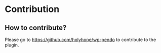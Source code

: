 # Contribution

## How to contribute?

Please go to https://github.com/holyhope/wp-pendo to contribute to the plugin.